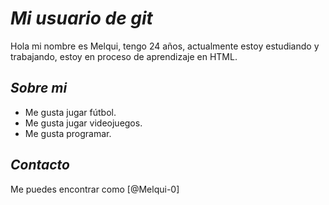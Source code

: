 # *Mi usuario de git*

Hola mi nombre es Melqui, tengo 24 años, actualmente estoy estudiando y trabajando, estoy en proceso de aprendizaje en HTML.

## *Sobre mi*

+ Me gusta jugar fútbol.
+ Me gusta jugar videojuegos.
+ Me gusta programar.

## *Contacto*

Me puedes encontrar como [@Melqui-0]
